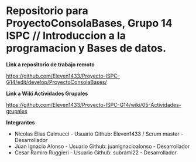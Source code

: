 # Repositorio para ProyectoConsolaBases, Grupo 14 ISPC // Introduccion a la programacion y Bases de datos.

**Link a repositorio de trabajo remoto**

https://github.com/Eleven1433/Proyecto-ISPC-G14/edit/develop/ProyectoConsolaBases/


**Link a Wiki Actividades Grupales**

https://github.com/Eleven1433/Proyecto-ISPC-G14/wiki/05-Actividades-grupales


**Integrantes**

* Nicolas Elias Calmucci - Usuario Github: Eleven1433 / Scrum master - Desarrollador
* Juan Ignacio Alonso - Usuario Github: juanignacioalonso - Desarrollador
* Cesar Ramiro Ruggieri - Usuario Github: subrami22 - Desarrollador
